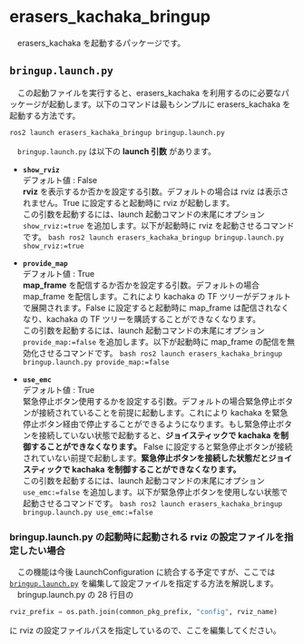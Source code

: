 # erasers_kachaka_bringup
　erasers_kachaka を起動するパッケージです。

## `bringup.launch.py`
　この起動ファイルを実行すると、erasers_kachaka を利用するのに必要なパッケージが起動します。以下のコマンドは最もシンプルに erasers_kachaka を起動する方法です。
```bash
ros2 launch erasers_kachaka_bringup bringup.launch.py
```
　`bringup.launch.py` は以下の **launch 引数** があります。

- **`show_rviz`**<br>
        デフォルト値 : $`\text{False}`$<br>
        **rviz** を表示するか否かを設定する引数。デフォルトの場合は rviz は表示されません。$`\text{True}`$ に設定すると起動時に rviz が起動します。<br>
        この引数を起動するには、launch 起動コマンドの末尾にオプション `show_rviz:=true` を追加します。以下が起動時に rviz を起動させるコマンドです。
        ```bash
        ros2 launch erasers_kachaka_bringup bringup.launch.py show_rviz:=true
        ```

- **`provide_map`**<br>
        デフォルト値 : $`\text{True}`$<br>
        **map_frame** を配信するか否かを設定する引数。デフォルトの場合 map_frame を配信します。これにより kachaka の TF ツリーがデフォルトで展開されます。$`\text{False}`$ に設定すると起動時に map_frame は配信されなくなり、kachaka の TF ツリーを購読することができなくなります。<br>
        この引数を起動するには、launch 起動コマンドの末尾にオプション `provide_map:=false` を追加します。以下が起動時に map_frame の配信を無効化させるコマンドです。
        ```bash
        ros2 launch erasers_kachaka_bringup bringup.launch.py provide_map:=false
        ```

- **`use_emc`**<br>
        デフォルト値 : $`\text{True}`$<br>
        緊急停止ボタン使用するかを設定する引数。デフォルトの場合緊急停止ボタンが接続されていることを前提に起動します。これにより kachaka を緊急停止ボタン経由で停止することができるようになります。もし緊急停止ボタンを接続していない状態で起動すると、**ジョイスティックで kachaka を制御することができなくなります。** $`\text{False}`$ に設定すると緊急停止ボタンが接続されていない前提で起動します。**緊急停止ボタンを接続した状態だとジョイスティックで kachaka を制御することができなくなります。**<br>
        この引数を起動するには、launch 起動コマンドの末尾にオプション `use_emc:=false` を追加します。以下が緊急停止ボタンを使用しない状態で起動させるコマンドです。
        ```bash
        ros2 launch erasers_kachaka_bringup bringup.launch.py use_emc:=false
        ```

### bringup.launch.py の起動時に起動される rviz の設定ファイルを指定したい場合
　この機能は今後 LaunchConfiguration に統合する予定ですが、ここでは [`bringup.launch.py`](./launch/bringup.launch.py)
を編集して設定ファイルを指定する方法を解説します。<br>
　bringup.launch.py の 28 行目の
```python
rviz_prefix = os.path.join(common_pkg_prefix, "config", rviz_name)
```
に rviz の設定ファイルパスを指定しているので、ここを編集してください。
